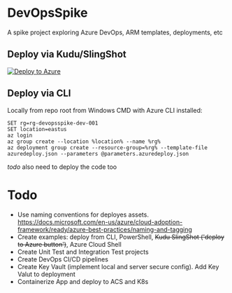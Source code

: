 # DevOpsSpike
A spike project exploring Azure DevOps, ARM templates, deployments, etc 

## Deploy via Kudu/SlingShot
[![Deploy to Azure](https://aka.ms/deploytoazurebutton)](https://portal.azure.com/#create/Microsoft.Template/uri/https%3A%2F%2Fraw.githubusercontent.com%2Fchrisjensenuk%2FDevOpsSpike%2Fmaster%2Fazuredeploy.json)

## Deploy via CLI
Locally from repo root from Windows CMD with Azure CLI installed:
```
SET rg=rg-devopsspike-dev-001
SET location=eastus
az login
az group create --location %location% --name %rg%
az deployment group create --resource-group=%rg% --template-file azuredeploy.json --parameters @parameters.azuredeploy.json
```
*todo* also need to deploy the code too


# Todo
- Use naming conventions for deployes assets. https://docs.microsoft.com/en-us/azure/cloud-adoption-framework/ready/azure-best-practices/naming-and-tagging
- Create examples: deploy from CLI, PowerShell, ~~Kudu SlingShot ('deploy to Azure button')~~, Azure Cloud Shell
- Create Unit Test and Integration Test projects
- Create DevOps CI/CD pipelines
- Create Key Vault (implement local and server secure config). Add Key Valut to deployment
- Containerize App and deploy to ACS and K8s